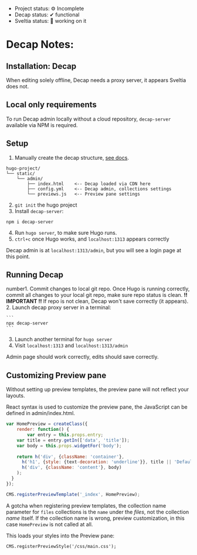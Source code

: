 

- Project status: ⚙ Incomplete
- Decap status: ✔ functional
- Sveltia status: 🚧 working on it

# Decap Notes:

## Installation: Decap

When editing solely offline, Decap needs a proxy server, it appears Sveltia does not.

## Local only requirements

To run Decap admin locally without a cloud repository, `decap-server` available via NPM is required.

## Setup

1. Manually create the decap structure, [see docs](https://decapcms.org/docs/install-decap-cms/).

```
hugo-project/
└── static/
    └── admin/
        ├── index.html    <-- Decap loaded via CDN here
        ├── config.yml    <-- Decap admin, collections settings
        └── previews.js   <-- Preview pane settings
```

2. `git init` the hugo project
3. Install `decap-server`:

```
npm i decap-server
```

4. Run `hugo server`, to make sure Hugo runs.
5. `ctrl+c` once Hugo works, and `localhost:1313` appears correctly

Decap admin is at `localhost:1313/admin`, but you will see a login page at this point.

## Running Decap

number1. Commit changes to local git repo. Once Hugo is running correctly, commit all changes to your local git repo, make sure repo status is clean. **!! IMPORTANT !!** If repo is not clean, Decap won't save correctly (it appears).
2. Launch decap proxy server in a terminal:

    ```
    npx decap-server
    ```
3. Launch another terminal for `hugo server`
4. Visit `localhost:1313` and `localhost:1313/admin`

Admin page should work correctly, edits should save correctly.

## Customizing Preview pane

Without setting up preview templates, the preview pane will not reflect your layouts.

React syntax is used to customize the preview pane, the JavaScript can be defined in admin/index.html.


```js
var HomePreview = createClass({
	render: function() {
		var entry = this.props.entry;
    var title = entry.getIn(['data', 'title']);
    var body = this.props.widgetFor('body');
      	
    return h('div', {className: 'container'},
      h('h1', {style: {text-decoration: 'underline'}}, title || 'Default Title'),
      h('div', {className: 'content'}, body)
    );
  }
});

CMS.registerPreviewTemplate('_index', HomePreview);
```
A gotcha when registering preview templates, the collection name parameter for `files` collections is the `name` under the *files*, not the collection *name* itself. If the collection name is wrong, preview customization, in this case `HomePreview` is not called at all.

This loads your styles into the Preview pane:

```
CMS.registerPreviewStyle('/css/main.css');
```



